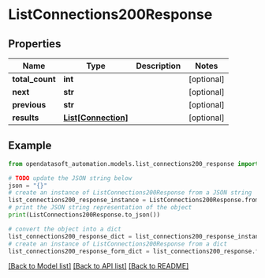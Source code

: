 # ListConnections200Response


## Properties

Name | Type | Description | Notes
------------ | ------------- | ------------- | -------------
**total_count** | **int** |  | [optional] 
**next** | **str** |  | [optional] 
**previous** | **str** |  | [optional] 
**results** | [**List[Connection]**](Connection.md) |  | [optional] 

## Example

```python
from opendatasoft_automation.models.list_connections200_response import ListConnections200Response

# TODO update the JSON string below
json = "{}"
# create an instance of ListConnections200Response from a JSON string
list_connections200_response_instance = ListConnections200Response.from_json(json)
# print the JSON string representation of the object
print(ListConnections200Response.to_json())

# convert the object into a dict
list_connections200_response_dict = list_connections200_response_instance.to_dict()
# create an instance of ListConnections200Response from a dict
list_connections200_response_form_dict = list_connections200_response.from_dict(list_connections200_response_dict)
```
[[Back to Model list]](../README.md#documentation-for-models) [[Back to API list]](../README.md#documentation-for-api-endpoints) [[Back to README]](../README.md)


